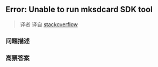 ## Error: Unable to run mksdcard SDK tool

> 译者 译自 [stackoverflow](http://stackoverflow.com/questions/29241640/error-unable-to-run-mksdcard-sdk-tool) 

### 问题描述 

### 高票答案 

